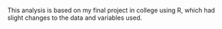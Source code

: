 This analysis is based on my final project in college using R, which had slight changes to the data and variables used.
